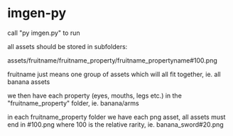 # imgen-py

call "py imgen.py" to run

all assets should be stored in subfolders: 

assets/fruitname/fruitname_property/fruitname_propertyname#100.png

fruitname just means one group of assets which will all fit together, ie. all banana assets

we then have each property (eyes, mouths, legs etc.) in the "fruitname_property" folder, ie. banana/arms

in each fruitname_property folder we have each png asset, all assets must end in #100.png where 100 is the relative rarity, ie. banana_sword#20.png
